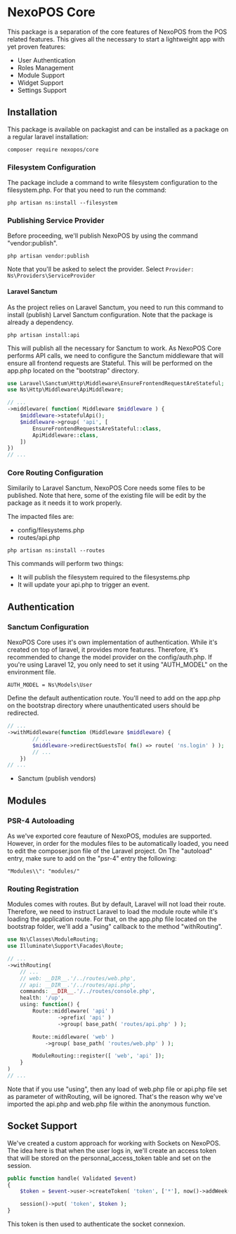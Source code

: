# NexoPOS Core
This package is a separation of the core features of NexoPOS from the POS related features. This gives all the necessary to start a lightweight app with yet proven features:

- User Authentication
- Roles Management
- Module Support
- Widget Support
- Settings Support

## Installation
This package is available on packagist and can be installed as a package on a regular laravel installation:

```composer require nexopos/core```

### Filesystem Configuration
The package include a command to write filesystem configuration to the filesystem.php. For that you need to run the command:

```
php artisan ns:install --filesystem
```

### Publishing Service Provider
Before proceeding, we'll publish NexoPOS by using the command "vendor:publish".

```
php artisan vendor:publish
```
Note that you'll be asked to select the provider. Select `Provider: Ns\Providers\ServiceProvider`

#### Laravel Sanctum
As the project relies on Laravel Sanctum, you need to run this command to install (publish) Larvel Sanctum configuration.
Note that the package is already a dependency.

```
php artisan install:api
```

This will publish all the necessary for Sanctum to work. As NexoPOS Core performs API calls, we need to configure the Sanctum middleware that will ensure all frontend requests are Stateful. This will be performed on the app.php located on the "bootstrap" directory.

```php
use Laravel\Sanctum\Http\Middleware\EnsureFrontendRequestAreStateful;
use Ns\Http\Middleware\ApiMiddleware;

// ...
->middleware( function( Middleware $middleware ) {
    $middleware->statefulApi();
    $middleware->group( 'api', [
        EnsureFrontendRequestsAreStateful::class,
        ApiMiddleware::class,
    ])
})
// ...
```

### Core Routing Configuration
Similarily to Laravel Sanctum, NexoPOS Core needs some files to be published. Note that here, some of the existing file will be edit by the package as
it needs it to work properly. 

The impacted files are:

- config/filesystems.php
- routes/api.php

```
php artisan ns:install --routes
```
This commands will perform two things:

- It will publish the filesystem required to the filesystems.php
- It will update your api.php to trigger an event.

## Authentication

### Sanctum Configuration
NexoPOS Core uses it's own implementation of authentication. While it's created on top of laravel, it provides more features. Therefore, it's recommended to change the model provider on the config/auth.php. If you're using Laravel 12, you only need to set it using "AUTH_MODEL" on the environment file.

```
AUTH_MODEL = Ns\Models\User
```

Define the default authentication route. You'll need to add on the app.php on the bootstrap directory where unauthenticated users should be redirected. 

```php
// ...
->withMiddleware(function (Middleware $middleware) {
        // ...
        $middleware->redirectGuestsTo( fn() => route( 'ns.login' ) );
        // ...
    })
// ...
```

- Sanctum (publish vendors)

## Modules

### PSR-4 Autoloading

As we've exported core feauture of NexoPOS, modules are supported. However, in order for the modules files to be automatically loaded, you need to edit the composer.json file of the Laravel project. On The "autoload" entry, make sure to add on the "psr-4" entry the following:

```
"Modules\\": "modules/"
```

### Routing Registration
Modules comes with routes. But by default, Laravel will not load their route. Therefore, we need to instruct Laravel to load the module route while it's loading the application route. For that, on the app.php file located on the bootstrap folder, we'll add a "using" callback to the method "withRouting".

```php
use Ns\Classes\ModuleRouting;
use Illuminate\Support\Facades\Route;

// ...
->withRouting( 
    // ...
    // web: __DIR__.'/../routes/web.php',
    // api: __DIR__.'/../routes/api.php',
    commands: __DIR__.'/../routes/console.php',
    health: '/up',
    using: function() {
        Route::middleware( 'api' )
                ->prefix( 'api' )
                ->group( base_path( 'routes/api.php' ) );

        Route::middleware( 'web' )
            ->group( base_path( 'routes/web.php' ) );

        ModuleRouting::register([ 'web', 'api' ]);
    }
)
// ...
```

Note that if you use "using", then any load of web.php file or api.php file set as parameter of withRouting, will be ignored. That's the reason why we've imported the api.php and web.php file within the anonymous function.


## Socket Support
We've created a custom approach for working with Sockets on NexoPOS. The idea here is that when the user logs in, we'll create an access token that will be stored on the personnal_access_token table and set on the session. 

```php
public function handle( Validated $event)
{
    $token = $event->user->createToken( 'token', ['*'], now()->addWeek() )->plainTextToken;

    session()->put( 'token', $token );
}
```

This token is then used to authenticate the socket connexion.